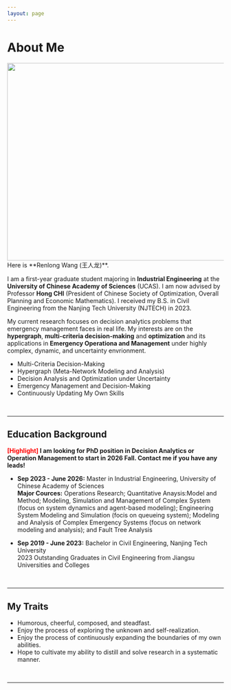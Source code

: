 ```yaml
---
layout: page
---
```


# About Me
<img src="{{ site.url }}/images/lifephoto.jpg" width="600" height="460">
<br>
Here is **Renlong Wang (王人龙)**.

I am a first-year graduate student majoring in **Industrial Engineering** at the **University of Chinese Academy of Sciences** (UCAS). I am now advised by Professor **Hong CHI** (President of Chinese Society of Optimization, Overall Planning and Economic Mathematics). I received my B.S. in Civil Engineering from the Nanjing Tech University (NJTECH) in 2023.

My current research focuses on decision analytics problems that emergency management faces in real life. My interests are on the **hypergraph**, **multi-criteria decision-making** and **optimization** and its applications in **Emergency Operationa and Management** under highly complex, dynamic, and uncertainty envrionment.
- Multi-Criteria Decision-Making
- Hypergraph (Meta-Network Modeling and Analysis)
- Decision Analysis and Optimization under Uncertainty
- Emergency Management and Decision-Making
- Continuously Updating My Own Skills
<br>

---

## Education Background

**<font color='red'>[Highlight]</font> I am looking for PhD position in Decision Analytics or Operation Management to start in 2026 Fall. Contact me if you have any leads!**

- **Sep 2023 - June 2026:** Master in Industrial Engineering, University of Chinese Academy of Sciences <br> **Major Cources:** Operations Research; Quantitative Anaysis:Model and Method; Modeling, Simulation and Management of Complex System (focus on system dynamics and agent-based modeling); Engineering System Modeling and Simulation (focis on queueing system); Modeling and Analysis of Complex Emergency Systems (focus on network modeling and analysis); and Fault Tree Analysis

- **Sep 2019 - June 2023:** Bachelor in Civil Engineering, Nanjing Tech University <br>2023 Outstanding Graduates in Civil Engineering from Jiangsu Universities and Colleges
<br>

---

## My Traits

- Humorous, cheerful, composed, and steadfast.
- Enjoy the process of exploring the unknown and self-realization.
- Enjoy the process of continuously expanding the boundaries of my own abilities.
- Hope to cultivate my ability to distill and solve research in a systematic manner.
<br>

---
